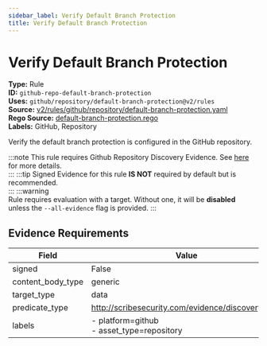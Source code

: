 ```yaml
---
sidebar_label: Verify Default Branch Protection
title: Verify Default Branch Protection
---  
```

# Verify Default Branch Protection  
**Type:** Rule  
**ID:** `github-repo-default-branch-protection`  
**Uses:** `github/repository/default-branch-protection@v2/rules`  
**Source:** [v2/rules/github/repository/default-branch-protection.yaml](https://github.com/scribe-public/sample-policies/blob/main/v2/rules/github/repository/default-branch-protection.yaml)  
**Rego Source:** [default-branch-protection.rego](https://github.com/scribe-public/sample-policies/blob/main/v2/rules/github/repository/default-branch-protection.rego)  
**Labels:** GitHub, Repository  

Verify the default branch protection is configured in the GitHub repository.

:::note 
This rule requires Github Repository Discovery Evidence. See [here](https://deploy-preview-299--scribe-security.netlify.app/docs/platforms/discover#github-discovery) for more details.  
::: 
:::tip 
Signed Evidence for this rule **IS NOT** required by default but is recommended.  
::: 
:::warning  
Rule requires evaluation with a target. Without one, it will be **disabled** unless the `--all-evidence` flag is provided.
::: 

## Evidence Requirements  
| Field | Value |
|-------|-------|
| signed | False |
| content_body_type | generic |
| target_type | data |
| predicate_type | http://scribesecurity.com/evidence/discovery/v0.1 |
| labels | - platform=github<br/>- asset_type=repository |

